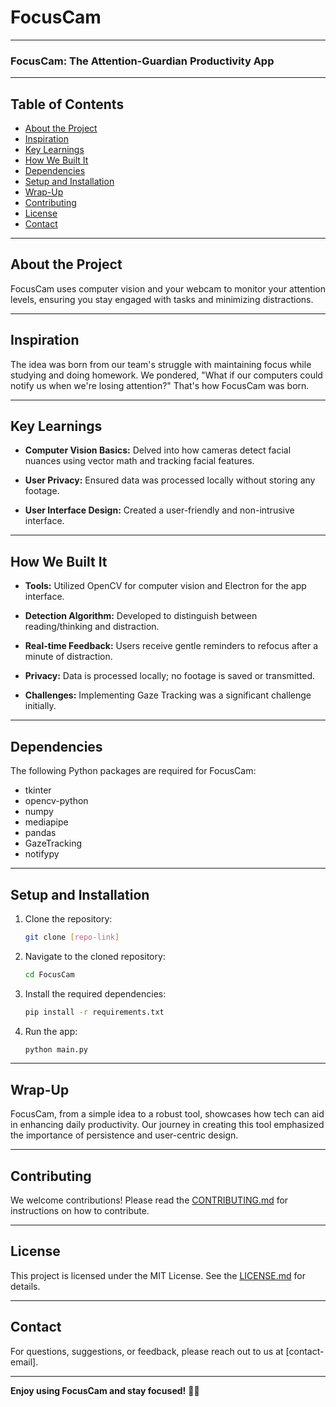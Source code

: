 # FocusCam 

---

### FocusCam: The Attention-Guardian Productivity App

---

## Table of Contents

- [About the Project](#about-the-project)
- [Inspiration](#inspiration)
- [Key Learnings](#key-learnings)
- [How We Built It](#how-we-built-it)
- [Dependencies](#dependencies)
- [Setup and Installation](#setup-and-installation)
- [Wrap-Up](#wrap-up)
- [Contributing](#contributing)
- [License](#license)
- [Contact](#contact)

---

## About the Project

FocusCam uses computer vision and your webcam to monitor your attention levels, ensuring you stay engaged with tasks and minimizing distractions.

---

## Inspiration

The idea was born from our team's struggle with maintaining focus while studying and doing homework. We pondered, "What if our computers could notify us when we're losing attention?" That's how FocusCam was born.

---

## Key Learnings

- **Computer Vision Basics:** Delved into how cameras detect facial nuances using vector math and tracking facial features.
  
- **User Privacy:** Ensured data was processed locally without storing any footage.
  
- **User Interface Design:** Created a user-friendly and non-intrusive interface.

---

## How We Built It

- **Tools:** Utilized OpenCV for computer vision and Electron for the app interface.

- **Detection Algorithm:** Developed to distinguish between reading/thinking and distraction.

- **Real-time Feedback:** Users receive gentle reminders to refocus after a minute of distraction.

- **Privacy:** Data is processed locally; no footage is saved or transmitted.

- **Challenges:** Implementing Gaze Tracking was a significant challenge initially.

---

## Dependencies

The following Python packages are required for FocusCam:

- tkinter
- opencv-python
- numpy
- mediapipe
- pandas
- GazeTracking
- notifypy


---

## Setup and Installation

1. Clone the repository:
    ```bash
    git clone [repo-link]
    ```

2. Navigate to the cloned repository:
    ```bash
    cd FocusCam
    ```

3. Install the required dependencies:
    ```bash
    pip install -r requirements.txt
    ```

4. Run the app:
    ```bash
    python main.py
    ```

---

## Wrap-Up

FocusCam, from a simple idea to a robust tool, showcases how tech can aid in enhancing daily productivity. Our journey in creating this tool emphasized the importance of persistence and user-centric design.

---

## Contributing

We welcome contributions! Please read the [CONTRIBUTING.md](CONTRIBUTING.md) for instructions on how to contribute.

---

## License

This project is licensed under the MIT License. See the [LICENSE.md](LICENSE.md) for details.

---

## Contact

For questions, suggestions, or feedback, please reach out to us at [contact-email].

---

**Enjoy using FocusCam and stay focused!** 📸👀
